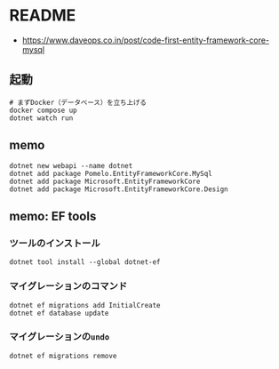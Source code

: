 # README
- <https://www.daveops.co.in/post/code-first-entity-framework-core-mysql>

## 起動
```shell
# まずDocker（データベース）を立ち上げる
docker compose up
dotnet watch run
```

## memo
```shell
dotnet new webapi --name dotnet
dotnet add package Pomelo.EntityFrameworkCore.MySql
dotnet add package Microsoft.EntityFrameworkCore
dotnet add package Microsoft.EntityFrameworkCore.Design
```

## memo: EF tools
### ツールのインストール
```shell
dotnet tool install --global dotnet-ef
```

### マイグレーションのコマンド
```shell
dotnet ef migrations add InitialCreate
dotnet ef database update 
```

### マイグレーションの`undo`
```shell
dotnet ef migrations remove
```